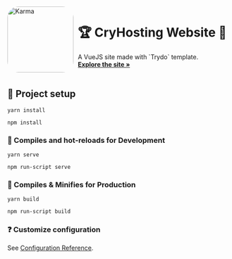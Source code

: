 <img width="150" height="150" align="left" style="float: left; margin: 0 10px 0 0; border-radius: 25px;" alt="Karma" src="https://cdn.discordapp.com/attachments/826506454906830859/854416287744524378/cry_round.png"> 

# 🏆 CryHosting Website 🎉

  <p align="left">
    A VueJS site made with `Trydo` template. 
    <br />
    <a href="https://cryhosting.net/"><strong>Explore the site »</strong></a>
    <br />
    <br />
  </p>
</p>

## 🚀 Project setup

```
yarn install
```
```
npm install
```
### 📰 Compiles and hot-reloads for Development

```
yarn serve
```
```
npm run-script serve
```

### 📰 Compiles & Minifies for Production

```
yarn build
```
```
npm run-script build
```

###  ❓ Customize configuration

See [Configuration Reference](https://cli.vuejs.org/config/).
